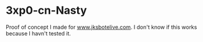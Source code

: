 # 3xp0-cn-Nasty
Proof of concept I made for www.jksbotelive.com. I don't know if this works because I havn't tested it.

